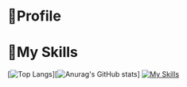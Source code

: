# 👱Profile
# 👜My Skills
[![Top Langs](https://github-readme-stats.vercel.app/api/top-langs/?username=takureepers&layout=compact&theme=merko)][![Anurag's GitHub stats](https://github-readme-stats.vercel.app/api?username=takureepers&theme=merko)]
[![My Skills](https://skillicons.dev/icons?i=js,html,css,unity,ps,linux,vscode,github,docker,jquery)](https://skillicons.dev)
